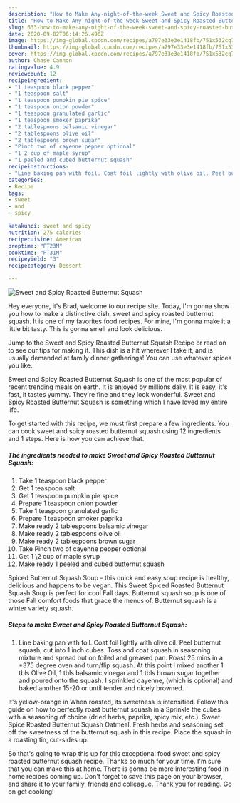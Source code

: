 ```yaml
---
description: "How to Make Any-night-of-the-week Sweet and Spicy Roasted Butternut Squash"
title: "How to Make Any-night-of-the-week Sweet and Spicy Roasted Butternut Squash"
slug: 633-how-to-make-any-night-of-the-week-sweet-and-spicy-roasted-butternut-squash
date: 2020-09-02T06:14:26.496Z
image: https://img-global.cpcdn.com/recipes/a797e33e3e1418fb/751x532cq70/sweet-and-spicy-roasted-butternut-squash-recipe-main-photo.jpg
thumbnail: https://img-global.cpcdn.com/recipes/a797e33e3e1418fb/751x532cq70/sweet-and-spicy-roasted-butternut-squash-recipe-main-photo.jpg
cover: https://img-global.cpcdn.com/recipes/a797e33e3e1418fb/751x532cq70/sweet-and-spicy-roasted-butternut-squash-recipe-main-photo.jpg
author: Chase Cannon
ratingvalue: 4.9
reviewcount: 12
recipeingredient:
- "1 teaspoon black pepper"
- "1 teaspoon salt"
- "1 teaspoon pumpkin pie spice"
- "1 teaspoon onion powder"
- "1 teaspoon granulated garlic"
- "1 teaspoon smoker paprika"
- "2 tablespoons balsamic vinegar"
- "2 tablespoons olive oil"
- "2 tablespoons brown sugar"
- "Pinch two of cayenne pepper optional"
- "1 2 cup of maple syrup"
- "1 peeled and cubed butternut squash"
recipeinstructions:
- "Line baking pan with foil. Coat foil lightly with olive oil. Peel butternut squash, cut into 1 inch cubes. Toss and coat squash in seasoning mixture and spread out on foiled and greased pan. Roast 25 mins in a *375 degree oven and turn/flip squash. At this point I mixed another 1 tbls Olive Oil, 1 tbls balsamic vinegar and 1 tbls brown sugar together and poured onto the squash. I sprinkled cayenne, (which is optional) and baked another 15-20 or until tender and nicely browned."
categories:
- Recipe
tags:
- sweet
- and
- spicy

katakunci: sweet and spicy 
nutrition: 275 calories
recipecuisine: American
preptime: "PT23M"
cooktime: "PT31M"
recipeyield: "3"
recipecategory: Dessert

---
```



![Sweet and Spicy Roasted Butternut Squash](https://img-global.cpcdn.com/recipes/a797e33e3e1418fb/751x532cq70/sweet-and-spicy-roasted-butternut-squash-recipe-main-photo.jpg)

Hey everyone, it's Brad, welcome to our recipe site. Today, I'm gonna show you how to make a distinctive dish, sweet and spicy roasted butternut squash. It is one of my favorites food recipes. For mine, I'm gonna make it a little bit tasty. This is gonna smell and look delicious.

Jump to the Sweet and Spicy Roasted Butternut Squash Recipe or read on to see our tips for making it. This dish is a hit wherever I take it, and is usually demanded at family dinner gatherings! You can use whatever spices you like.

Sweet and Spicy Roasted Butternut Squash is one of the most popular of recent trending meals on earth. It is enjoyed by millions daily. It is easy, it's fast, it tastes yummy. They're fine and they look wonderful. Sweet and Spicy Roasted Butternut Squash is something which I have loved my entire life.


To get started with this recipe, we must first prepare a few ingredients. You can cook sweet and spicy roasted butternut squash using 12 ingredients and 1 steps. Here is how you can achieve that.

<!--inarticleads1-->

##### The ingredients needed to make Sweet and Spicy Roasted Butternut Squash:

1. Take 1 teaspoon black pepper
1. Get 1 teaspoon salt
1. Get 1 teaspoon pumpkin pie spice
1. Prepare 1 teaspoon onion powder
1. Take 1 teaspoon granulated garlic
1. Prepare 1 teaspoon smoker paprika
1. Make ready 2 tablespoons balsamic vinegar
1. Make ready 2 tablespoons olive oil
1. Make ready 2 tablespoons brown sugar
1. Take Pinch two of cayenne pepper optional
1. Get 1 \2 cup of maple syrup
1. Make ready 1 peeled and cubed butternut squash


Spiced Butternut Squash Soup - this quick and easy soup recipe is healthy, delicious and happens to be vegan. This Sweet Spiced Roasted Butternut Squash Soup is perfect for cool Fall days. Butternut squash soup is one of those Fall comfort foods that grace the menus of. Butternut squash is a winter variety squash. 

<!--inarticleads2-->

##### Steps to make Sweet and Spicy Roasted Butternut Squash:

1. Line baking pan with foil. Coat foil lightly with olive oil. Peel butternut squash, cut into 1 inch cubes. Toss and coat squash in seasoning mixture and spread out on foiled and greased pan. Roast 25 mins in a *375 degree oven and turn/flip squash. At this point I mixed another 1 tbls Olive Oil, 1 tbls balsamic vinegar and 1 tbls brown sugar together and poured onto the squash. I sprinkled cayenne, (which is optional) and baked another 15-20 or until tender and nicely browned.


It&#39;s yellow-orange in When roasted, its sweetness is intensified. Follow this guide on how to perfectly roast butternut squash in a Sprinkle the cubes with a seasoning of choice (dried herbs, paprika, spicy mix, etc.). Sweet Spice Roasted Butternut Squash Oatmeal. Fresh herbs and seasoning set off the sweetness of the butternut squash in this recipe. Place the squash in a roasting tin, cut-sides up. 

So that's going to wrap this up for this exceptional food sweet and spicy roasted butternut squash recipe. Thanks so much for your time. I'm sure that you can make this at home. There is gonna be more interesting food in home recipes coming up. Don't forget to save this page on your browser, and share it to your family, friends and colleague. Thank you for reading. Go on get cooking!
